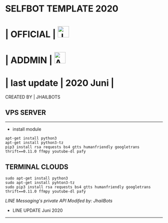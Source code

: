 # SELFBOT TEMPLATE 2020

# | OFFICIAL | <a href="https://line.me/R/ti/p/%781dscco"><img height="36" border="0" alt="JhailBots" src="https://scdn.line-apps.com/n/line_add_friends/btn/en.png"></a> 
# | ADDMIN | <a href="https://line.me/R/ti/p/~tikus___churot"><img height="36" border="0" alt="Add Friend" src="https://scdn.line-apps.com/n/line_add_friends/btn/en.png"></a> 
# | last update | 2020 Juni |
CREATED BY | JHAILBOTS
## VPS SERVER
-----------------------
- install module
```
apt-get install python3
apt-get install python3-tz
pip3 install rsa requests bs4 gtts humanfriendly googletrans thrift==0.11.0 ffmpy youtube-dl pafy 
```
## TERMINAL CLOUDS
```
sudo apt-get install python3
sudo apt-get install pyhton3-tz
sudo pip3 install rsa requests bs4 gtts humanfriendly googletrans thrift==0.11.0 ffmpy youtube-dl pafy 
```
*LINE Messaging's private API*
*Modifed by: JhailBots*

- LINE UPDATE
Juni 2020
_________________________

